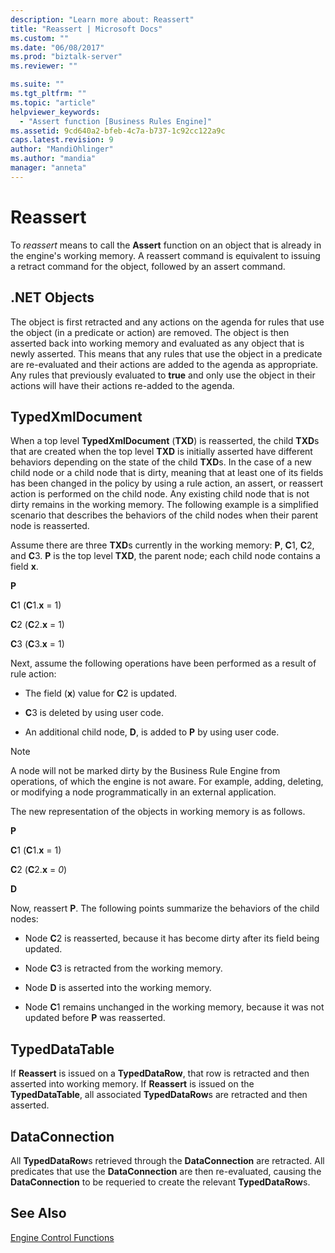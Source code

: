 ```yaml
---
description: "Learn more about: Reassert"
title: "Reassert | Microsoft Docs"
ms.custom: ""
ms.date: "06/08/2017"
ms.prod: "biztalk-server"
ms.reviewer: ""

ms.suite: ""
ms.tgt_pltfrm: ""
ms.topic: "article"
helpviewer_keywords: 
  - "Assert function [Business Rules Engine]"
ms.assetid: 9cd640a2-bfeb-4c7a-b737-1c92cc122a9c
caps.latest.revision: 9
author: "MandiOhlinger"
ms.author: "mandia"
manager: "anneta"
---
```

# Reassert
To *reassert* means to call the **Assert** function on an object that is already in the engine's working memory. A reassert command is equivalent to issuing a retract command for the object, followed by an assert command.  
  
## .NET Objects  
 The object is first retracted and any actions on the agenda for rules that use the object (in a predicate or action) are removed. The object is then asserted back into working memory and evaluated as any object that is newly asserted. This means that any rules that use the object in a predicate are re-evaluated and their actions are added to the agenda as appropriate. Any rules that previously evaluated to **true** and only use the object in their actions will have their actions re-added to the agenda.  
  
## TypedXmlDocument  
 When a top level **TypedXmlDocument** (**TXD**) is reasserted, the child **TXD**s that are created when the top level **TXD** is initially asserted have different behaviors depending on the state of the child **TXD**s. In the case of a new child node or a child node that is dirty, meaning that at least one of its fields has been changed in the policy by using a rule action, an assert, or reassert action is performed on the child node. Any existing child node that is not dirty remains in the working memory. The following example is a simplified scenario that describes the behaviors of the child nodes when their parent node is reasserted.  
  
 Assume there are three **TXD**s currently in the working memory: **P**, **C**1, **C**2, and **C**3. **P** is the top level **TXD**, the parent node; each child node contains a field **x**.  
  
 **P**  
  
 **C**1 (**C**1.**x** = 1)  
  
 **C**2 (**C**2.**x** = 1)  
  
 **C**3 (**C**3.**x** = 1)  
  
 Next, assume the following operations have been performed as a result of rule action:  
  
-   The field (**x**) value for **C**2 is updated.  
  
-   **C**3 is deleted by using user code.  
  
-   An additional child node, **D**, is added to **P** by using user code.  
  
> [!NOTE]
>  A node will not be marked dirty by the Business Rule Engine from operations, of which the engine is not aware. For example, adding, deleting, or modifying a node programmatically in an external application.  
  
 The new representation of the objects in working memory is as follows.  
  
 **P**  
  
 **C**1 (**C**1.**x** = 1)  
  
 **C**2 (**C**2.**x** = *0*)  
  
 **D**  
  
 Now, reassert **P**. The following points summarize the behaviors of the child nodes:  
  
-   Node **C**2 is reasserted, because it has become dirty after its field being updated.  
  
-   Node **C**3 is retracted from the working memory.  
  
-   Node **D** is asserted into the working memory.  
  
-   Node **C**1 remains unchanged in the working memory, because it was not updated before **P** was reasserted.  
  
## TypedDataTable  
 If **Reassert** is issued on a **TypedDataRow**, that row is retracted and then asserted into working memory. If **Reassert** is issued on the **TypedDataTable**, all associated **TypedDataRow**s are retracted and then asserted.  
  
## DataConnection  
 All **TypedDataRow**s retrieved through the **DataConnection** are retracted. All predicates that use the **DataConnection** are then re-evaluated, causing the **DataConnection** to be requeried to create the relevant **TypedDataRow**s.  
  
## See Also  
 [Engine Control Functions](../core/engine-control-functions.md)
